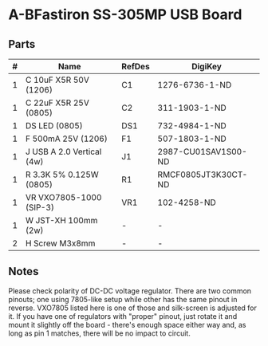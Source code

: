 # A-BFastiron SS-305MP USB Board

## Parts

| #  | Name                            | RefDes   | DigiKey                  |
|---:|---------------------------------|----------|--------------------------|
|  1 | C 10uF X5R 50V (1206)           | C1       | 1276-6736-1-ND           |
|  1 | C 22uF X5R 25V (0805)           | C2       | 311-1903-1-ND            |
|  1 | DS LED (0805)                   | DS1      | 732-4984-1-ND            |
|  1 | F 500mA 25V (1206)              | F1       | 507-1803-1-ND            |
|  1 | J USB A 2.0 Vertical (4w)       | J1       | 2987-CU01SAV1S00-ND      |
|  1 | R 3.3K 5% 0.125W (0805)         | R1       | RMCF0805JT3K30CT-ND      |
|  1 | VR VXO7805-1000 (SIP-3)         | VR1      | 102-4258-ND              |
|  1 | W JST-XH 100mm (2w)             | -        | -                        |
|  2 | H Screw M3x8mm                  | -        | -                        |

## Notes

Please check polarity of DC-DC voltage regulator. There are two common pinouts;
one using 7805-like setup while other has the same pinout in reverse. VXO7805
listed here is one of those and silk-screen is adjusted for it. If you have one
of regulators with "proper" pinout, just rotate it and mount it slightly off the
board - there's enough space either way and, as long as pin 1 matches, there
will be no impact to circuit.
